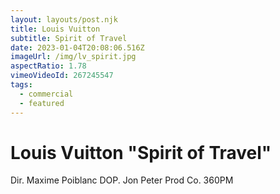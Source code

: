 ```yaml
---
layout: layouts/post.njk
title: Louis Vuitton
subtitle: Spirit of Travel
date: 2023-01-04T20:08:06.516Z
imageUrl: /img/lv_spirit.jpg
aspectRatio: 1.78
vimeoVideoId: 267245547
tags:
  - commercial
  - featured
---
```

# Louis Vuitton "Spirit of Travel"

Dir. Maxime Poiblanc
DOP. Jon Peter
Prod Co. 360PM